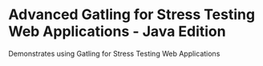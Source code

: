 Advanced Gatling for Stress Testing Web Applications - Java Edition
============================================

Demonstrates using Gatling for Stress Testing Web Applications
